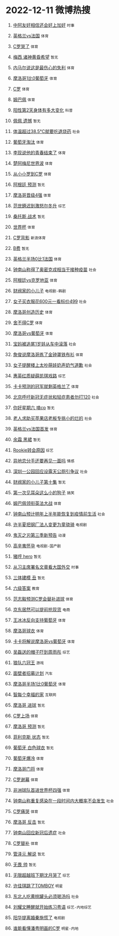 # 2022-12-11 微博热搜 
1. [中阿友好相信还会好上加好](https://m.weibo.cn/search?containerid=100103type%3D1%26t%3D10%26q%3D%23%E4%B8%AD%E9%98%BF%E5%8F%8B%E5%A5%BD%E7%9B%B8%E4%BF%A1%E8%BF%98%E4%BC%9A%E5%A5%BD%E4%B8%8A%E5%8A%A0%E5%A5%BD%23&stream_entry_id=51&isnewpage=1&extparam=seat%3D1%26cate%3D10103%26dgr%3D0%26c_type%3D51%26pos%3D0%26filter_type%3Drealtimehot%26display_time%3D1670703662%26pre_seqid%3D16707036619880287834289&luicode=10000011&lfid=106003type%3D25%26t%3D3%26disable_hot%3D1%26filter_type%3Drealtimehot) `时事` 

2. [英格兰vs法国](https://m.weibo.cn/search?containerid=100103type%3D1%26t%3D10%26q%3D%23%E8%8B%B1%E6%A0%BC%E5%85%B0vs%E6%B3%95%E5%9B%BD%23&stream_entry_id=31&isnewpage=1&extparam=seat%3D1%26band_rank%3D1%26realpos%3D1%26c_type%3D31%26pos%3D0%26cate%3D5001%26q%3D%2523%25E8%258B%25B1%25E6%25A0%25BC%25E5%2585%25B0vs%25E6%25B3%2595%25E5%259B%25BD%2523%26lcate%3D5001%26dgr%3D0%26flag%3D16%26filter_type%3Drealtimehot%26display_time%3D1670703662%26pre_seqid%3D16707036619880287834289&luicode=10000011&lfid=106003type%3D25%26t%3D3%26disable_hot%3D1%26filter_type%3Drealtimehot) `体育` 

3. [C罗哭了](https://m.weibo.cn/search?containerid=100103type%3D1%26t%3D10%26q%3D%23C%E7%BD%97%E5%93%AD%E4%BA%86%23&stream_entry_id=31&isnewpage=1&extparam=seat%3D1%26band_rank%3D2%26realpos%3D2%26c_type%3D31%26pos%3D1%26cate%3D5001%26q%3D%2523C%25E7%25BD%2597%25E5%2593%25AD%25E4%25BA%2586%2523%26lcate%3D5001%26dgr%3D0%26flag%3D16%26filter_type%3Drealtimehot%26display_time%3D1670703662%26pre_seqid%3D16707036619880287834289&luicode=10000011&lfid=106003type%3D25%26t%3D3%26disable_hot%3D1%26filter_type%3Drealtimehot) `体育` 

4. [梅西 诸神黄昏希望](https://m.weibo.cn/search?containerid=100103type%3D1%26t%3D10%26q%3D%E6%A2%85%E8%A5%BF+%E8%AF%B8%E7%A5%9E%E9%BB%84%E6%98%8F%E5%B8%8C%E6%9C%9B&stream_entry_id=31&isnewpage=1&extparam=seat%3D1%26band_rank%3D3%26realpos%3D3%26c_type%3D31%26pos%3D2%26cate%3D5001%26q%3D%25E6%25A2%2585%25E8%25A5%25BF%2520%25E8%25AF%25B8%25E7%25A5%259E%25E9%25BB%2584%25E6%2598%258F%25E5%25B8%258C%25E6%259C%259B%26lcate%3D5001%26dgr%3D0%26flag%3D0%26filter_type%3Drealtimehot%26display_time%3D1670703662%26pre_seqid%3D16707036619880287834289&luicode=10000011&lfid=106003type%3D25%26t%3D3%26disable_hot%3D1%26filter_type%3Drealtimehot) `暂无` 

5. [内马尔说这是最伤心的失利](https://m.weibo.cn/search?containerid=100103type%3D1%26t%3D10%26q%3D%23%E5%86%85%E9%A9%AC%E5%B0%94%E8%AF%B4%E8%BF%99%E6%98%AF%E6%9C%80%E4%BC%A4%E5%BF%83%E7%9A%84%E5%A4%B1%E5%88%A9%23&stream_entry_id=31&isnewpage=1&extparam=seat%3D1%26band_rank%3D4%26realpos%3D4%26c_type%3D31%26pos%3D3%26cate%3D5001%26q%3D%2523%25E5%2586%2585%25E9%25A9%25AC%25E5%25B0%2594%25E8%25AF%25B4%25E8%25BF%2599%25E6%2598%25AF%25E6%259C%2580%25E4%25BC%25A4%25E5%25BF%2583%25E7%259A%2584%25E5%25A4%25B1%25E5%2588%25A9%2523%26lcate%3D5001%26dgr%3D0%26flag%3D0%26filter_type%3Drealtimehot%26display_time%3D1670703662%26pre_seqid%3D16707036619880287834289&luicode=10000011&lfid=106003type%3D25%26t%3D3%26disable_hot%3D1%26filter_type%3Drealtimehot) `体育` 

6. [摩洛哥1比0葡萄牙](https://m.weibo.cn/search?containerid=100103type%3D1%26t%3D10%26q%3D%23%E6%91%A9%E6%B4%9B%E5%93%A51%E6%AF%940%E8%91%A1%E8%90%84%E7%89%99%23&stream_entry_id=31&isnewpage=1&extparam=seat%3D1%26band_rank%3D5%26realpos%3D5%26c_type%3D31%26pos%3D4%26cate%3D5001%26q%3D%2523%25E6%2591%25A9%25E6%25B4%259B%25E5%2593%25A51%25E6%25AF%25940%25E8%2591%25A1%25E8%2590%2584%25E7%2589%2599%2523%26lcate%3D5001%26dgr%3D0%26flag%3D16%26filter_type%3Drealtimehot%26display_time%3D1670703662%26pre_seqid%3D16707036619880287834289&luicode=10000011&lfid=106003type%3D25%26t%3D3%26disable_hot%3D1%26filter_type%3Drealtimehot) `体育` 

7. [C罗](https://m.weibo.cn/search?containerid=100103type%3D1%26t%3D10%26q%3DC%E7%BD%97&stream_entry_id=31&isnewpage=1&extparam=seat%3D1%26band_rank%3D6%26realpos%3D6%26c_type%3D31%26pos%3D5%26cate%3D5001%26q%3DC%25E7%25BD%2597%26lcate%3D5001%26dgr%3D0%26flag%3D16%26filter_type%3Drealtimehot%26display_time%3D1670703662%26pre_seqid%3D16707036619880287834289&luicode=10000011&lfid=106003type%3D25%26t%3D3%26disable_hot%3D1%26filter_type%3Drealtimehot) `体育` 

8. [姆巴佩](https://m.weibo.cn/search?containerid=100103type%3D1%26t%3D10%26q%3D%E5%A7%86%E5%B7%B4%E4%BD%A9&stream_entry_id=31&isnewpage=1&extparam=seat%3D1%26band_rank%3D7%26realpos%3D7%26c_type%3D31%26pos%3D6%26cate%3D5001%26q%3D%25E5%25A7%2586%25E5%25B7%25B4%25E4%25BD%25A9%26lcate%3D5001%26dgr%3D0%26flag%3D0%26filter_type%3Drealtimehot%26display_time%3D1670703662%26pre_seqid%3D16707036619880287834289&luicode=10000011&lfid=106003type%3D25%26t%3D3%26disable_hot%3D1%26filter_type%3Drealtimehot) `体育` 

9. [阳性第2天身体有多大变化](https://m.weibo.cn/search?containerid=100103type%3D1%26t%3D10%26q%3D%23%E9%98%B3%E6%80%A7%E7%AC%AC2%E5%A4%A9%E8%BA%AB%E4%BD%93%E6%9C%89%E5%A4%9A%E5%A4%A7%E5%8F%98%E5%8C%96%23&stream_entry_id=31&isnewpage=1&extparam=seat%3D1%26band_rank%3D8%26realpos%3D8%26c_type%3D31%26pos%3D7%26cate%3D5001%26q%3D%2523%25E9%2598%25B3%25E6%2580%25A7%25E7%25AC%25AC2%25E5%25A4%25A9%25E8%25BA%25AB%25E4%25BD%2593%25E6%259C%2589%25E5%25A4%259A%25E5%25A4%25A7%25E5%258F%2598%25E5%258C%2596%2523%26lcate%3D5001%26dgr%3D0%26flag%3D2%26filter_type%3Drealtimehot%26display_time%3D1670703662%26pre_seqid%3D16707036619880287834289&luicode=10000011&lfid=106003type%3D25%26t%3D3%26disable_hot%3D1%26filter_type%3Drealtimehot) `科普` 

10. [佩佩 遗憾](https://m.weibo.cn/search?containerid=100103type%3D1%26t%3D10%26q%3D%E4%BD%A9%E4%BD%A9+%E9%81%97%E6%86%BE&stream_entry_id=31&isnewpage=1&extparam=seat%3D1%26band_rank%3D9%26realpos%3D9%26c_type%3D31%26pos%3D8%26cate%3D5001%26q%3D%25E4%25BD%25A9%25E4%25BD%25A9%2520%25E9%2581%2597%25E6%2586%25BE%26lcate%3D5001%26dgr%3D0%26flag%3D0%26filter_type%3Drealtimehot%26display_time%3D1670703662%26pre_seqid%3D16707036619880287834289&luicode=10000011&lfid=106003type%3D25%26t%3D3%26disable_hot%3D1%26filter_type%3Drealtimehot) `暂无` 

11. [体温超过38.5℃就要吃退烧药](https://m.weibo.cn/search?containerid=100103type%3D1%26t%3D10%26q%3D%23%E4%BD%93%E6%B8%A9%E8%B6%85%E8%BF%8738.5%E2%84%83%E5%B0%B1%E8%A6%81%E5%90%83%E9%80%80%E7%83%A7%E8%8D%AF%23&stream_entry_id=31&isnewpage=1&extparam=seat%3D1%26band_rank%3D10%26realpos%3D10%26c_type%3D31%26pos%3D9%26cate%3D5001%26q%3D%2523%25E4%25BD%2593%25E6%25B8%25A9%25E8%25B6%2585%25E8%25BF%258738.5%25E2%2584%2583%25E5%25B0%25B1%25E8%25A6%2581%25E5%2590%2583%25E9%2580%2580%25E7%2583%25A7%25E8%258D%25AF%2523%26lcate%3D5001%26dgr%3D0%26flag%3D2%26filter_type%3Drealtimehot%26display_time%3D1670703662%26pre_seqid%3D16707036619880287834289&luicode=10000011&lfid=106003type%3D25%26t%3D3%26disable_hot%3D1%26filter_type%3Drealtimehot) `社会` 

12. [葡萄牙淘汰](https://m.weibo.cn/search?containerid=100103type%3D1%26t%3D10%26q%3D%23%E8%91%A1%E8%90%84%E7%89%99%E6%B7%98%E6%B1%B0%23&stream_entry_id=31&isnewpage=1&extparam=seat%3D1%26band_rank%3D11%26realpos%3D11%26c_type%3D31%26pos%3D10%26cate%3D5001%26q%3D%2523%25E8%2591%25A1%25E8%2590%2584%25E7%2589%2599%25E6%25B7%2598%25E6%25B1%25B0%2523%26lcate%3D5001%26dgr%3D0%26flag%3D0%26filter_type%3Drealtimehot%26display_time%3D1670703662%26pre_seqid%3D16707036619880287834289&luicode=10000011&lfid=106003type%3D25%26t%3D3%26disable_hot%3D1%26filter_type%3Drealtimehot) `体育` 

13. [李现说他的青春结束了](https://m.weibo.cn/search?containerid=100103type%3D1%26t%3D10%26q%3D%23%E6%9D%8E%E7%8E%B0%E8%AF%B4%E4%BB%96%E7%9A%84%E9%9D%92%E6%98%A5%E7%BB%93%E6%9D%9F%E4%BA%86%23&stream_entry_id=31&isnewpage=1&extparam=seat%3D1%26band_rank%3D12%26realpos%3D12%26c_type%3D31%26pos%3D11%26cate%3D5001%26q%3D%2523%25E6%259D%258E%25E7%258E%25B0%25E8%25AF%25B4%25E4%25BB%2596%25E7%259A%2584%25E9%259D%2592%25E6%2598%25A5%25E7%25BB%2593%25E6%259D%259F%25E4%25BA%2586%2523%26lcate%3D5001%26dgr%3D0%26flag%3D1%26filter_type%3Drealtimehot%26display_time%3D1670703662%26pre_seqid%3D16707036619880287834289&luicode=10000011&lfid=106003type%3D25%26t%3D3%26disable_hot%3D1%26filter_type%3Drealtimehot) `体育` 

14. [楚阿梅尼世界波](https://m.weibo.cn/search?containerid=100103type%3D1%26t%3D10%26q%3D%23%E6%A5%9A%E9%98%BF%E6%A2%85%E5%B0%BC%E4%B8%96%E7%95%8C%E6%B3%A2%23&stream_entry_id=31&isnewpage=1&extparam=seat%3D1%26band_rank%3D13%26realpos%3D13%26c_type%3D31%26pos%3D12%26cate%3D5001%26q%3D%2523%25E6%25A5%259A%25E9%2598%25BF%25E6%25A2%2585%25E5%25B0%25BC%25E4%25B8%2596%25E7%2595%258C%25E6%25B3%25A2%2523%26lcate%3D5001%26dgr%3D0%26flag%3D1%26filter_type%3Drealtimehot%26display_time%3D1670703662%26pre_seqid%3D16707036619880287834289&luicode=10000011&lfid=106003type%3D25%26t%3D3%26disable_hot%3D1%26filter_type%3Drealtimehot) `体育` 

15. [从小小罗到C罗](https://m.weibo.cn/search?containerid=100103type%3D1%26t%3D10%26q%3D%23%E4%BB%8E%E5%B0%8F%E5%B0%8F%E7%BD%97%E5%88%B0C%E7%BD%97%23&stream_entry_id=31&isnewpage=1&extparam=seat%3D1%26band_rank%3D14%26realpos%3D14%26c_type%3D31%26pos%3D13%26cate%3D5001%26q%3D%2523%25E4%25BB%258E%25E5%25B0%258F%25E5%25B0%258F%25E7%25BD%2597%25E5%2588%25B0C%25E7%25BD%2597%2523%26lcate%3D5001%26dgr%3D0%26flag%3D0%26filter_type%3Drealtimehot%26display_time%3D1670703662%26pre_seqid%3D16707036619880287834289&luicode=10000011&lfid=106003type%3D25%26t%3D3%26disable_hot%3D1%26filter_type%3Drealtimehot) `体育` 

16. [阿根廷 预测](https://m.weibo.cn/search?containerid=100103type%3D1%26t%3D10%26q%3D%E9%98%BF%E6%A0%B9%E5%BB%B7+%E9%A2%84%E6%B5%8B&stream_entry_id=31&isnewpage=1&extparam=seat%3D1%26band_rank%3D15%26realpos%3D15%26c_type%3D31%26pos%3D14%26cate%3D5001%26q%3D%25E9%2598%25BF%25E6%25A0%25B9%25E5%25BB%25B7%2520%25E9%25A2%2584%25E6%25B5%258B%26lcate%3D5001%26dgr%3D0%26flag%3D0%26filter_type%3Drealtimehot%26display_time%3D1670703662%26pre_seqid%3D16707036619880287834289&luicode=10000011&lfid=106003type%3D25%26t%3D3%26disable_hot%3D1%26filter_type%3Drealtimehot) `暂无` 

17. [摩洛哥晋级4强](https://m.weibo.cn/search?containerid=100103type%3D1%26t%3D10%26q%3D%23%E6%91%A9%E6%B4%9B%E5%93%A5%E6%99%8B%E7%BA%A74%E5%BC%BA%23&stream_entry_id=31&isnewpage=1&extparam=seat%3D1%26band_rank%3D16%26realpos%3D16%26c_type%3D31%26pos%3D15%26cate%3D5001%26q%3D%2523%25E6%2591%25A9%25E6%25B4%259B%25E5%2593%25A5%25E6%2599%258B%25E7%25BA%25A74%25E5%25BC%25BA%2523%26lcate%3D5001%26dgr%3D0%26flag%3D0%26filter_type%3Drealtimehot%26display_time%3D1670703662%26pre_seqid%3D16707036619880287834289&luicode=10000011&lfid=106003type%3D25%26t%3D3%26disable_hot%3D1%26filter_type%3Drealtimehot) `体育` 

18. [范世錡迟到激怒尔冬升](https://m.weibo.cn/search?containerid=100103type%3D1%26t%3D10%26q%3D%23%E8%8C%83%E4%B8%96%E9%8C%A1%E8%BF%9F%E5%88%B0%E6%BF%80%E6%80%92%E5%B0%94%E5%86%AC%E5%8D%87%23&stream_entry_id=31&isnewpage=1&extparam=seat%3D1%26band_rank%3D17%26realpos%3D17%26c_type%3D31%26pos%3D16%26cate%3D5001%26q%3D%2523%25E8%258C%2583%25E4%25B8%2596%25E9%258C%25A1%25E8%25BF%259F%25E5%2588%25B0%25E6%25BF%2580%25E6%2580%2592%25E5%25B0%2594%25E5%2586%25AC%25E5%258D%2587%2523%26lcate%3D5001%26dgr%3D0%26flag%3D0%26filter_type%3Drealtimehot%26display_time%3D1670703662%26pre_seqid%3D16707036619880287834289&luicode=10000011&lfid=106003type%3D25%26t%3D3%26disable_hot%3D1%26filter_type%3Drealtimehot) `综艺` 

19. [桑托斯 战术](https://m.weibo.cn/search?containerid=100103type%3D1%26t%3D10%26q%3D%E6%A1%91%E6%89%98%E6%96%AF+%E6%88%98%E6%9C%AF&stream_entry_id=31&isnewpage=1&extparam=seat%3D1%26band_rank%3D18%26realpos%3D18%26c_type%3D31%26pos%3D17%26cate%3D5001%26q%3D%25E6%25A1%2591%25E6%2589%2598%25E6%2596%25AF%2520%25E6%2588%2598%25E6%259C%25AF%26lcate%3D5001%26dgr%3D0%26flag%3D0%26filter_type%3Drealtimehot%26display_time%3D1670703662%26pre_seqid%3D16707036619880287834289&luicode=10000011&lfid=106003type%3D25%26t%3D3%26disable_hot%3D1%26filter_type%3Drealtimehot) `暂无` 

20. [世界杯](https://m.weibo.cn/search?containerid=100103type%3D1%26t%3D10%26q%3D%E4%B8%96%E7%95%8C%E6%9D%AF&stream_entry_id=31&isnewpage=1&extparam=seat%3D1%26band_rank%3D19%26realpos%3D19%26c_type%3D31%26pos%3D18%26cate%3D5001%26q%3D%25E4%25B8%2596%25E7%2595%258C%25E6%259D%25AF%26lcate%3D5001%26dgr%3D0%26flag%3D0%26filter_type%3Drealtimehot%26display_time%3D1670703662%26pre_seqid%3D16707036619880287834289&luicode=10000011&lfid=106003type%3D25%26t%3D3%26disable_hot%3D1%26filter_type%3Drealtimehot) `体育` 

21. [C罗背影](https://m.weibo.cn/search?containerid=100103type%3D1%26t%3D10%26q%3D%23C%E7%BD%97%E8%83%8C%E5%BD%B1%23&stream_entry_id=31&isnewpage=1&extparam=seat%3D1%26band_rank%3D20%26realpos%3D20%26c_type%3D31%26pos%3D19%26cate%3D5001%26q%3D%2523C%25E7%25BD%2597%25E8%2583%258C%25E5%25BD%25B1%2523%26lcate%3D5001%26dgr%3D0%26flag%3D0%26filter_type%3Drealtimehot%26display_time%3D1670703662%26pre_seqid%3D16707036619880287834289&luicode=10000011&lfid=106003type%3D25%26t%3D3%26disable_hot%3D1%26filter_type%3Drealtimehot) `新浪体育` 

22. [B费](https://m.weibo.cn/search?containerid=100103type%3D1%26t%3D10%26q%3DB%E8%B4%B9&stream_entry_id=31&isnewpage=1&extparam=seat%3D1%26band_rank%3D21%26realpos%3D21%26c_type%3D31%26pos%3D20%26cate%3D5001%26q%3DB%25E8%25B4%25B9%26lcate%3D5001%26dgr%3D0%26flag%3D0%26filter_type%3Drealtimehot%26display_time%3D1670703662%26pre_seqid%3D16707036619880287834289&luicode=10000011&lfid=106003type%3D25%26t%3D3%26disable_hot%3D1%26filter_type%3Drealtimehot) `暂无` 

23. [英格兰半场0比1法国](https://m.weibo.cn/search?containerid=100103type%3D1%26t%3D10%26q%3D%23%E8%8B%B1%E6%A0%BC%E5%85%B0%E5%8D%8A%E5%9C%BA0%E6%AF%941%E6%B3%95%E5%9B%BD%23&stream_entry_id=31&isnewpage=1&extparam=seat%3D1%26band_rank%3D22%26realpos%3D22%26c_type%3D31%26pos%3D21%26cate%3D5001%26q%3D%2523%25E8%258B%25B1%25E6%25A0%25BC%25E5%2585%25B0%25E5%258D%258A%25E5%259C%25BA0%25E6%25AF%25941%25E6%25B3%2595%25E5%259B%25BD%2523%26lcate%3D5001%26dgr%3D0%26flag%3D1%26filter_type%3Drealtimehot%26display_time%3D1670703662%26pre_seqid%3D16707036619880287834289&luicode=10000011&lfid=106003type%3D25%26t%3D3%26disable_hot%3D1%26filter_type%3Drealtimehot) `体育` 

24. [钟南山称得了奥密克戎相当于接种疫苗](https://m.weibo.cn/search?containerid=100103type%3D1%26t%3D10%26q%3D%23%E9%92%9F%E5%8D%97%E5%B1%B1%E7%A7%B0%E5%BE%97%E4%BA%86%E5%A5%A5%E5%AF%86%E5%85%8B%E6%88%8E%E7%9B%B8%E5%BD%93%E4%BA%8E%E6%8E%A5%E7%A7%8D%E7%96%AB%E8%8B%97%23&stream_entry_id=31&isnewpage=1&extparam=seat%3D1%26band_rank%3D23%26realpos%3D23%26c_type%3D31%26pos%3D22%26cate%3D5001%26q%3D%2523%25E9%2592%259F%25E5%258D%2597%25E5%25B1%25B1%25E7%25A7%25B0%25E5%25BE%2597%25E4%25BA%2586%25E5%25A5%25A5%25E5%25AF%2586%25E5%2585%258B%25E6%2588%258E%25E7%259B%25B8%25E5%25BD%2593%25E4%25BA%258E%25E6%258E%25A5%25E7%25A7%258D%25E7%2596%25AB%25E8%258B%2597%2523%26lcate%3D5001%26dgr%3D0%26flag%3D0%26filter_type%3Drealtimehot%26display_time%3D1670703662%26pre_seqid%3D16707036619880287834289&luicode=10000011&lfid=106003type%3D25%26t%3D3%26disable_hot%3D1%26filter_type%3Drealtimehot) `社会` 

25. [阿根廷vs克罗地亚](https://m.weibo.cn/search?containerid=100103type%3D1%26t%3D10%26q%3D%23%E9%98%BF%E6%A0%B9%E5%BB%B7vs%E5%85%8B%E7%BD%97%E5%9C%B0%E4%BA%9A%23&stream_entry_id=31&isnewpage=1&extparam=seat%3D1%26band_rank%3D24%26realpos%3D24%26c_type%3D31%26pos%3D23%26cate%3D5001%26q%3D%2523%25E9%2598%25BF%25E6%25A0%25B9%25E5%25BB%25B7vs%25E5%2585%258B%25E7%25BD%2597%25E5%259C%25B0%25E4%25BA%259A%2523%26lcate%3D5001%26dgr%3D0%26flag%3D0%26filter_type%3Drealtimehot%26display_time%3D1670703662%26pre_seqid%3D16707036619880287834289&luicode=10000011&lfid=106003type%3D25%26t%3D3%26disable_hot%3D1%26filter_type%3Drealtimehot) `体育` 

26. [财阀家的小儿子](https://m.weibo.cn/search?containerid=100103type%3D1%26t%3D10%26q%3D%23%E8%B4%A2%E9%98%80%E5%AE%B6%E7%9A%84%E5%B0%8F%E5%84%BF%E5%AD%90%23&stream_entry_id=31&isnewpage=1&extparam=seat%3D1%26band_rank%3D25%26realpos%3D25%26c_type%3D31%26pos%3D24%26cate%3D5001%26q%3D%2523%25E8%25B4%25A2%25E9%2598%2580%25E5%25AE%25B6%25E7%259A%2584%25E5%25B0%258F%25E5%2584%25BF%25E5%25AD%2590%2523%26lcate%3D5001%26dgr%3D0%26flag%3D0%26filter_type%3Drealtimehot%26display_time%3D1670703662%26pre_seqid%3D16707036619880287834289&luicode=10000011&lfid=106003type%3D25%26t%3D3%26disable_hot%3D1%26filter_type%3Drealtimehot) `电视剧-韩剧` 

27. [女子买衣服花600元一看标价499](https://m.weibo.cn/search?containerid=100103type%3D1%26t%3D10%26q%3D%23%E5%A5%B3%E5%AD%90%E4%B9%B0%E8%A1%A3%E6%9C%8D%E8%8A%B1600%E5%85%83%E4%B8%80%E7%9C%8B%E6%A0%87%E4%BB%B7499%23&stream_entry_id=31&isnewpage=1&extparam=seat%3D1%26band_rank%3D26%26realpos%3D26%26c_type%3D31%26pos%3D25%26cate%3D5001%26q%3D%2523%25E5%25A5%25B3%25E5%25AD%2590%25E4%25B9%25B0%25E8%25A1%25A3%25E6%259C%258D%25E8%258A%25B1600%25E5%2585%2583%25E4%25B8%2580%25E7%259C%258B%25E6%25A0%2587%25E4%25BB%25B7499%2523%26lcate%3D5001%26dgr%3D0%26flag%3D0%26filter_type%3Drealtimehot%26display_time%3D1670703662%26pre_seqid%3D16707036619880287834289&luicode=10000011&lfid=106003type%3D25%26t%3D3%26disable_hot%3D1%26filter_type%3Drealtimehot) `社会` 

28. [摩洛哥创造历史](https://m.weibo.cn/search?containerid=100103type%3D1%26t%3D10%26q%3D%23%E6%91%A9%E6%B4%9B%E5%93%A5%E5%88%9B%E9%80%A0%E5%8E%86%E5%8F%B2%23&stream_entry_id=31&isnewpage=1&extparam=seat%3D1%26band_rank%3D27%26realpos%3D27%26c_type%3D31%26pos%3D26%26cate%3D5001%26q%3D%2523%25E6%2591%25A9%25E6%25B4%259B%25E5%2593%25A5%25E5%2588%259B%25E9%2580%25A0%25E5%258E%2586%25E5%258F%25B2%2523%26lcate%3D5001%26dgr%3D0%26flag%3D0%26filter_type%3Drealtimehot%26display_time%3D1670703662%26pre_seqid%3D16707036619880287834289&luicode=10000011&lfid=106003type%3D25%26t%3D3%26disable_hot%3D1%26filter_type%3Drealtimehot) `体育` 

29. [舍不得C罗](https://m.weibo.cn/search?containerid=100103type%3D1%26t%3D10%26q%3D%23%E8%88%8D%E4%B8%8D%E5%BE%97C%E7%BD%97%23&stream_entry_id=31&isnewpage=1&extparam=seat%3D1%26band_rank%3D28%26realpos%3D28%26c_type%3D31%26pos%3D27%26cate%3D5001%26q%3D%2523%25E8%2588%258D%25E4%25B8%258D%25E5%25BE%2597C%25E7%25BD%2597%2523%26lcate%3D5001%26dgr%3D0%26flag%3D0%26filter_type%3Drealtimehot%26display_time%3D1670703662%26pre_seqid%3D16707036619880287834289&luicode=10000011&lfid=106003type%3D25%26t%3D3%26disable_hot%3D1%26filter_type%3Drealtimehot) `体育` 

30. [摩洛哥vs葡萄牙](https://m.weibo.cn/search?containerid=100103type%3D1%26t%3D10%26q%3D%23%E6%91%A9%E6%B4%9B%E5%93%A5vs%E8%91%A1%E8%90%84%E7%89%99%23&stream_entry_id=31&isnewpage=1&extparam=seat%3D1%26band_rank%3D29%26realpos%3D29%26c_type%3D31%26pos%3D28%26cate%3D5001%26q%3D%2523%25E6%2591%25A9%25E6%25B4%259B%25E5%2593%25A5vs%25E8%2591%25A1%25E8%2590%2584%25E7%2589%2599%2523%26lcate%3D5001%26dgr%3D0%26flag%3D0%26filter_type%3Drealtimehot%26display_time%3D1670703662%26pre_seqid%3D16707036619880287834289&luicode=10000011&lfid=106003type%3D25%26t%3D3%26disable_hot%3D1%26filter_type%3Drealtimehot) `体育` 

31. [宝妈被追尾1岁娃从车中滚落](https://m.weibo.cn/search?containerid=100103type%3D1%26t%3D10%26q%3D%23%E5%AE%9D%E5%A6%88%E8%A2%AB%E8%BF%BD%E5%B0%BE1%E5%B2%81%E5%A8%83%E4%BB%8E%E8%BD%A6%E4%B8%AD%E6%BB%9A%E8%90%BD%23&stream_entry_id=31&isnewpage=1&extparam=seat%3D1%26band_rank%3D30%26realpos%3D30%26c_type%3D31%26pos%3D29%26cate%3D5001%26q%3D%2523%25E5%25AE%259D%25E5%25A6%2588%25E8%25A2%25AB%25E8%25BF%25BD%25E5%25B0%25BE1%25E5%25B2%2581%25E5%25A8%2583%25E4%25BB%258E%25E8%25BD%25A6%25E4%25B8%25AD%25E6%25BB%259A%25E8%2590%25BD%2523%26lcate%3D5001%26dgr%3D0%26flag%3D0%26filter_type%3Drealtimehot%26display_time%3D1670703662%26pre_seqid%3D16707036619880287834289&luicode=10000011&lfid=106003type%3D25%26t%3D3%26disable_hot%3D1%26filter_type%3Drealtimehot) `社会` 

32. [詹俊说摩洛哥练了金钟罩铁布衫](https://m.weibo.cn/search?containerid=100103type%3D1%26t%3D10%26q%3D%23%E8%A9%B9%E4%BF%8A%E8%AF%B4%E6%91%A9%E6%B4%9B%E5%93%A5%E7%BB%83%E4%BA%86%E9%87%91%E9%92%9F%E7%BD%A9%E9%93%81%E5%B8%83%E8%A1%AB%23&stream_entry_id=31&isnewpage=1&extparam=seat%3D1%26band_rank%3D31%26realpos%3D31%26c_type%3D31%26pos%3D30%26cate%3D5001%26q%3D%2523%25E8%25A9%25B9%25E4%25BF%258A%25E8%25AF%25B4%25E6%2591%25A9%25E6%25B4%259B%25E5%2593%25A5%25E7%25BB%2583%25E4%25BA%2586%25E9%2587%2591%25E9%2592%259F%25E7%25BD%25A9%25E9%2593%2581%25E5%25B8%2583%25E8%25A1%25AB%2523%26lcate%3D5001%26dgr%3D0%26flag%3D1%26filter_type%3Drealtimehot%26display_time%3D1670703662%26pre_seqid%3D16707036619880287834289&luicode=10000011&lfid=106003type%3D25%26t%3D3%26disable_hot%3D1%26filter_type%3Drealtimehot) `体育` 

33. [女子提醒楼上太吵萌娃奶声奶气道歉](https://m.weibo.cn/search?containerid=100103type%3D1%26t%3D10%26q%3D%23%E5%A5%B3%E5%AD%90%E6%8F%90%E9%86%92%E6%A5%BC%E4%B8%8A%E5%A4%AA%E5%90%B5%E8%90%8C%E5%A8%83%E5%A5%B6%E5%A3%B0%E5%A5%B6%E6%B0%94%E9%81%93%E6%AD%89%23&stream_entry_id=31&isnewpage=1&extparam=seat%3D1%26band_rank%3D32%26realpos%3D32%26c_type%3D31%26pos%3D31%26cate%3D5001%26q%3D%2523%25E5%25A5%25B3%25E5%25AD%2590%25E6%258F%2590%25E9%2586%2592%25E6%25A5%25BC%25E4%25B8%258A%25E5%25A4%25AA%25E5%2590%25B5%25E8%2590%258C%25E5%25A8%2583%25E5%25A5%25B6%25E5%25A3%25B0%25E5%25A5%25B6%25E6%25B0%2594%25E9%2581%2593%25E6%25AD%2589%2523%26lcate%3D5001%26dgr%3D0%26flag%3D0%26filter_type%3Drealtimehot%26display_time%3D1670703662%26pre_seqid%3D16707036619880287834289&luicode=10000011&lfid=106003type%3D25%26t%3D3%26disable_hot%3D1%26filter_type%3Drealtimehot) `社会` 

34. [惠英红质疑薛凯琪戏路](https://m.weibo.cn/search?containerid=100103type%3D1%26t%3D10%26q%3D%23%E6%83%A0%E8%8B%B1%E7%BA%A2%E8%B4%A8%E7%96%91%E8%96%9B%E5%87%AF%E7%90%AA%E6%88%8F%E8%B7%AF%23&stream_entry_id=31&isnewpage=1&extparam=seat%3D1%26band_rank%3D33%26realpos%3D33%26c_type%3D31%26pos%3D32%26cate%3D5001%26q%3D%2523%25E6%2583%25A0%25E8%258B%25B1%25E7%25BA%25A2%25E8%25B4%25A8%25E7%2596%2591%25E8%2596%259B%25E5%2587%25AF%25E7%2590%25AA%25E6%2588%258F%25E8%25B7%25AF%2523%26lcate%3D5001%26dgr%3D0%26flag%3D0%26filter_type%3Drealtimehot%26display_time%3D1670703662%26pre_seqid%3D16707036619880287834289&luicode=10000011&lfid=106003type%3D25%26t%3D3%26disable_hot%3D1%26filter_type%3Drealtimehot) `综艺` 

35. [卡卡预测的冠军就剩英格兰了](https://m.weibo.cn/search?containerid=100103type%3D1%26t%3D10%26q%3D%23%E5%8D%A1%E5%8D%A1%E9%A2%84%E6%B5%8B%E7%9A%84%E5%86%A0%E5%86%9B%E5%B0%B1%E5%89%A9%E8%8B%B1%E6%A0%BC%E5%85%B0%E4%BA%86%23&stream_entry_id=31&isnewpage=1&extparam=seat%3D1%26band_rank%3D34%26realpos%3D34%26c_type%3D31%26pos%3D33%26cate%3D5001%26q%3D%2523%25E5%258D%25A1%25E5%258D%25A1%25E9%25A2%2584%25E6%25B5%258B%25E7%259A%2584%25E5%2586%25A0%25E5%2586%259B%25E5%25B0%25B1%25E5%2589%25A9%25E8%258B%25B1%25E6%25A0%25BC%25E5%2585%25B0%25E4%25BA%2586%2523%26lcate%3D5001%26dgr%3D0%26flag%3D0%26filter_type%3Drealtimehot%26display_time%3D1670703662%26pre_seqid%3D16707036619880287834289&luicode=10000011&lfid=106003type%3D25%26t%3D3%26disable_hot%3D1%26filter_type%3Drealtimehot) `体育` 

36. [北京呼吁新冠无症状和轻症患者勿打120](https://m.weibo.cn/search?containerid=100103type%3D1%26t%3D10%26q%3D%23%E5%8C%97%E4%BA%AC%E5%91%BC%E5%90%81%E6%96%B0%E5%86%A0%E6%97%A0%E7%97%87%E7%8A%B6%E5%92%8C%E8%BD%BB%E7%97%87%E6%82%A3%E8%80%85%E5%8B%BF%E6%89%93120%23&stream_entry_id=31&isnewpage=1&extparam=seat%3D1%26band_rank%3D35%26realpos%3D35%26c_type%3D31%26pos%3D34%26cate%3D5001%26q%3D%2523%25E5%258C%2597%25E4%25BA%25AC%25E5%2591%25BC%25E5%2590%2581%25E6%2596%25B0%25E5%2586%25A0%25E6%2597%25A0%25E7%2597%2587%25E7%258A%25B6%25E5%2592%258C%25E8%25BD%25BB%25E7%2597%2587%25E6%2582%25A3%25E8%2580%2585%25E5%258B%25BF%25E6%2589%2593120%2523%26lcate%3D5001%26dgr%3D0%26flag%3D0%26filter_type%3Drealtimehot%26display_time%3D1670703662%26pre_seqid%3D16707036619880287834289&luicode=10000011&lfid=106003type%3D25%26t%3D3%26disable_hot%3D1%26filter_type%3Drealtimehot) `社会` 

37. [你好星期六 嗑cp](https://m.weibo.cn/search?containerid=100103type%3D1%26t%3D10%26q%3D%E4%BD%A0%E5%A5%BD%E6%98%9F%E6%9C%9F%E5%85%AD+%E5%97%91cp&stream_entry_id=31&isnewpage=1&extparam=seat%3D1%26band_rank%3D36%26realpos%3D36%26c_type%3D31%26pos%3D35%26cate%3D5001%26q%3D%25E4%25BD%25A0%25E5%25A5%25BD%25E6%2598%259F%25E6%259C%259F%25E5%2585%25AD%2520%25E5%2597%2591cp%26lcate%3D5001%26dgr%3D0%26flag%3D0%26filter_type%3Drealtimehot%26display_time%3D1670703662%26pre_seqid%3D16707036619880287834289&luicode=10000011&lfid=106003type%3D25%26t%3D3%26disable_hot%3D1%26filter_type%3Drealtimehot) `暂无` 

38. [老人求助买苹果店老板专挑小的烂的](https://m.weibo.cn/search?containerid=100103type%3D1%26t%3D10%26q%3D%23%E8%80%81%E4%BA%BA%E6%B1%82%E5%8A%A9%E4%B9%B0%E8%8B%B9%E6%9E%9C%E5%BA%97%E8%80%81%E6%9D%BF%E4%B8%93%E6%8C%91%E5%B0%8F%E7%9A%84%E7%83%82%E7%9A%84%23&stream_entry_id=31&isnewpage=1&extparam=seat%3D1%26band_rank%3D37%26realpos%3D37%26c_type%3D31%26pos%3D36%26cate%3D5001%26q%3D%2523%25E8%2580%2581%25E4%25BA%25BA%25E6%25B1%2582%25E5%258A%25A9%25E4%25B9%25B0%25E8%258B%25B9%25E6%259E%259C%25E5%25BA%2597%25E8%2580%2581%25E6%259D%25BF%25E4%25B8%2593%25E6%258C%2591%25E5%25B0%258F%25E7%259A%2584%25E7%2583%2582%25E7%259A%2584%2523%26lcate%3D5001%26dgr%3D0%26flag%3D0%26filter_type%3Drealtimehot%26display_time%3D1670703662%26pre_seqid%3D16707036619880287834289&luicode=10000011&lfid=106003type%3D25%26t%3D3%26disable_hot%3D1%26filter_type%3Drealtimehot) `社会` 

39. [英格兰vs法国首发](https://m.weibo.cn/search?containerid=100103type%3D1%26t%3D10%26q%3D%23%E8%8B%B1%E6%A0%BC%E5%85%B0vs%E6%B3%95%E5%9B%BD%E9%A6%96%E5%8F%91%23&stream_entry_id=31&isnewpage=1&extparam=seat%3D1%26band_rank%3D38%26realpos%3D38%26c_type%3D31%26pos%3D37%26cate%3D5001%26q%3D%2523%25E8%258B%25B1%25E6%25A0%25BC%25E5%2585%25B0vs%25E6%25B3%2595%25E5%259B%25BD%25E9%25A6%2596%25E5%258F%2591%2523%26lcate%3D5001%26dgr%3D0%26flag%3D1%26filter_type%3Drealtimehot%26display_time%3D1670703662%26pre_seqid%3D16707036619880287834289&luicode=10000011&lfid=106003type%3D25%26t%3D3%26disable_hot%3D1%26filter_type%3Drealtimehot) `体育` 

40. [余霜 黑裙](https://m.weibo.cn/search?containerid=100103type%3D1%26t%3D10%26q%3D%E4%BD%99%E9%9C%9C+%E9%BB%91%E8%A3%99&stream_entry_id=31&isnewpage=1&extparam=seat%3D1%26band_rank%3D39%26realpos%3D39%26c_type%3D31%26pos%3D38%26cate%3D5001%26q%3D%25E4%25BD%2599%25E9%259C%259C%2520%25E9%25BB%2591%25E8%25A3%2599%26lcate%3D5001%26dgr%3D0%26flag%3D0%26filter_type%3Drealtimehot%26display_time%3D1670703662%26pre_seqid%3D16707036619880287834289&luicode=10000011&lfid=106003type%3D25%26t%3D3%26disable_hot%3D1%26filter_type%3Drealtimehot) `暂无` 

41. [Rookie转会原因](https://m.weibo.cn/search?containerid=100103type%3D1%26t%3D10%26q%3D%23Rookie%E8%BD%AC%E4%BC%9A%E5%8E%9F%E5%9B%A0%23&stream_entry_id=31&isnewpage=1&extparam=seat%3D1%26band_rank%3D40%26realpos%3D40%26c_type%3D31%26pos%3D39%26cate%3D5001%26q%3D%2523Rookie%25E8%25BD%25AC%25E4%25BC%259A%25E5%258E%259F%25E5%259B%25A0%2523%26lcate%3D5001%26dgr%3D0%26flag%3D0%26filter_type%3Drealtimehot%26display_time%3D1670703662%26pre_seqid%3D16707036619880287834289&luicode=10000011&lfid=106003type%3D25%26t%3D3%26disable_hot%3D1%26filter_type%3Drealtimehot) `综艺` 

42. [异地恋分手还要再见一面吗](https://m.weibo.cn/search?containerid=100103type%3D1%26t%3D10%26q%3D%23%E5%BC%82%E5%9C%B0%E6%81%8B%E5%88%86%E6%89%8B%E8%BF%98%E8%A6%81%E5%86%8D%E8%A7%81%E4%B8%80%E9%9D%A2%E5%90%97%23&stream_entry_id=31&isnewpage=1&extparam=seat%3D1%26band_rank%3D41%26realpos%3D41%26c_type%3D31%26pos%3D40%26cate%3D5001%26q%3D%2523%25E5%25BC%2582%25E5%259C%25B0%25E6%2581%258B%25E5%2588%2586%25E6%2589%258B%25E8%25BF%2598%25E8%25A6%2581%25E5%2586%258D%25E8%25A7%2581%25E4%25B8%2580%25E9%259D%25A2%25E5%2590%2597%2523%26lcate%3D5001%26dgr%3D0%26flag%3D0%26filter_type%3Drealtimehot%26display_time%3D1670703662%26pre_seqid%3D16707036619880287834289&luicode=10000011&lfid=106003type%3D25%26t%3D3%26disable_hot%3D1%26filter_type%3Drealtimehot) `情感` 

43. [深圳一公园回应设露天公厕引争议](https://m.weibo.cn/search?containerid=100103type%3D1%26t%3D10%26q%3D%23%E6%B7%B1%E5%9C%B3%E4%B8%80%E5%85%AC%E5%9B%AD%E5%9B%9E%E5%BA%94%E8%AE%BE%E9%9C%B2%E5%A4%A9%E5%85%AC%E5%8E%95%E5%BC%95%E4%BA%89%E8%AE%AE%23&stream_entry_id=31&isnewpage=1&extparam=seat%3D1%26band_rank%3D42%26realpos%3D42%26c_type%3D31%26pos%3D41%26cate%3D5001%26q%3D%2523%25E6%25B7%25B1%25E5%259C%25B3%25E4%25B8%2580%25E5%2585%25AC%25E5%259B%25AD%25E5%259B%259E%25E5%25BA%2594%25E8%25AE%25BE%25E9%259C%25B2%25E5%25A4%25A9%25E5%2585%25AC%25E5%258E%2595%25E5%25BC%2595%25E4%25BA%2589%25E8%25AE%25AE%2523%26lcate%3D5001%26dgr%3D0%26flag%3D0%26filter_type%3Drealtimehot%26display_time%3D1670703662%26pre_seqid%3D16707036619880287834289&luicode=10000011&lfid=106003type%3D25%26t%3D3%26disable_hot%3D1%26filter_type%3Drealtimehot) `社会` 

44. [财阀家的小儿子第十集](https://m.weibo.cn/search?containerid=100103type%3D1%26t%3D10%26q%3D%E8%B4%A2%E9%98%80%E5%AE%B6%E7%9A%84%E5%B0%8F%E5%84%BF%E5%AD%90%E7%AC%AC%E5%8D%81%E9%9B%86&stream_entry_id=31&isnewpage=1&extparam=seat%3D1%26band_rank%3D43%26realpos%3D43%26c_type%3D31%26pos%3D42%26cate%3D5001%26q%3D%25E8%25B4%25A2%25E9%2598%2580%25E5%25AE%25B6%25E7%259A%2584%25E5%25B0%258F%25E5%2584%25BF%25E5%25AD%2590%25E7%25AC%25AC%25E5%258D%2581%25E9%259B%2586%26lcate%3D5001%26dgr%3D0%26flag%3D0%26filter_type%3Drealtimehot%26display_time%3D1670703662%26pre_seqid%3D16707036619880287834289&luicode=10000011&lfid=106003type%3D25%26t%3D3%26disable_hot%3D1%26filter_type%3Drealtimehot) `暂无` 

45. [第一次见耳朵这么小的狗子](https://m.weibo.cn/search?containerid=100103type%3D1%26t%3D10%26q%3D%23%E7%AC%AC%E4%B8%80%E6%AC%A1%E8%A7%81%E8%80%B3%E6%9C%B5%E8%BF%99%E4%B9%88%E5%B0%8F%E7%9A%84%E7%8B%97%E5%AD%90%23&stream_entry_id=31&isnewpage=1&extparam=seat%3D1%26band_rank%3D44%26realpos%3D44%26c_type%3D31%26pos%3D43%26cate%3D5001%26q%3D%2523%25E7%25AC%25AC%25E4%25B8%2580%25E6%25AC%25A1%25E8%25A7%2581%25E8%2580%25B3%25E6%259C%25B5%25E8%25BF%2599%25E4%25B9%2588%25E5%25B0%258F%25E7%259A%2584%25E7%258B%2597%25E5%25AD%2590%2523%26lcate%3D5001%26dgr%3D0%26flag%3D0%26filter_type%3Drealtimehot%26display_time%3D1670703662%26pre_seqid%3D16707036619880287834289&luicode=10000011&lfid=106003type%3D25%26t%3D3%26disable_hot%3D1%26filter_type%3Drealtimehot) `搞笑` 

46. [姆巴佩领衔英法大战](https://m.weibo.cn/search?containerid=100103type%3D1%26t%3D10%26q%3D%23%E5%A7%86%E5%B7%B4%E4%BD%A9%E9%A2%86%E8%A1%94%E8%8B%B1%E6%B3%95%E5%A4%A7%E6%88%98%23&stream_entry_id=31&isnewpage=1&extparam=seat%3D1%26band_rank%3D45%26realpos%3D45%26c_type%3D31%26pos%3D44%26cate%3D5001%26q%3D%2523%25E5%25A7%2586%25E5%25B7%25B4%25E4%25BD%25A9%25E9%25A2%2586%25E8%25A1%2594%25E8%258B%25B1%25E6%25B3%2595%25E5%25A4%25A7%25E6%2588%2598%2523%26lcate%3D5001%26dgr%3D0%26flag%3D0%26filter_type%3Drealtimehot%26display_time%3D1670703662%26pre_seqid%3D16707036619880287834289&luicode=10000011&lfid=106003type%3D25%26t%3D3%26disable_hot%3D1%26filter_type%3Drealtimehot) `体育` 

47. [钟南山预计明年上半年能恢复到疫情前生活](https://m.weibo.cn/search?containerid=100103type%3D1%26t%3D10%26q%3D%23%E9%92%9F%E5%8D%97%E5%B1%B1%E9%A2%84%E8%AE%A1%E6%98%8E%E5%B9%B4%E4%B8%8A%E5%8D%8A%E5%B9%B4%E8%83%BD%E6%81%A2%E5%A4%8D%E5%88%B0%E7%96%AB%E6%83%85%E5%89%8D%E7%94%9F%E6%B4%BB%23&stream_entry_id=31&isnewpage=1&extparam=seat%3D1%26band_rank%3D46%26realpos%3D46%26c_type%3D31%26pos%3D45%26cate%3D5001%26q%3D%2523%25E9%2592%259F%25E5%258D%2597%25E5%25B1%25B1%25E9%25A2%2584%25E8%25AE%25A1%25E6%2598%258E%25E5%25B9%25B4%25E4%25B8%258A%25E5%258D%258A%25E5%25B9%25B4%25E8%2583%25BD%25E6%2581%25A2%25E5%25A4%258D%25E5%2588%25B0%25E7%2596%25AB%25E6%2583%2585%25E5%2589%258D%25E7%2594%259F%25E6%25B4%25BB%2523%26lcate%3D5001%26dgr%3D0%26flag%3D0%26filter_type%3Drealtimehot%26display_time%3D1670703662%26pre_seqid%3D16707036619880287834289&luicode=10000011&lfid=106003type%3D25%26t%3D3%26disable_hot%3D1%26filter_type%3Drealtimehot) `社会` 

48. [许半夏把钢厂法人变更为童骁骑](https://m.weibo.cn/search?containerid=100103type%3D1%26t%3D10%26q%3D%23%E8%AE%B8%E5%8D%8A%E5%A4%8F%E6%8A%8A%E9%92%A2%E5%8E%82%E6%B3%95%E4%BA%BA%E5%8F%98%E6%9B%B4%E4%B8%BA%E7%AB%A5%E9%AA%81%E9%AA%91%23&stream_entry_id=31&isnewpage=1&extparam=seat%3D1%26band_rank%3D47%26realpos%3D47%26c_type%3D31%26pos%3D46%26cate%3D5001%26q%3D%2523%25E8%25AE%25B8%25E5%258D%258A%25E5%25A4%258F%25E6%258A%258A%25E9%2592%25A2%25E5%258E%2582%25E6%25B3%2595%25E4%25BA%25BA%25E5%258F%2598%25E6%259B%25B4%25E4%25B8%25BA%25E7%25AB%25A5%25E9%25AA%2581%25E9%25AA%2591%2523%26lcate%3D5001%26dgr%3D0%26flag%3D0%26filter_type%3Drealtimehot%26display_time%3D1670703662%26pre_seqid%3D16707036619880287834289&luicode=10000011&lfid=106003type%3D25%26t%3D3%26disable_hot%3D1%26filter_type%3Drealtimehot) `电视剧` 

49. [鬼灭之刃第三季新预告](https://m.weibo.cn/search?containerid=100103type%3D1%26t%3D10%26q%3D%23%E9%AC%BC%E7%81%AD%E4%B9%8B%E5%88%83%E7%AC%AC%E4%B8%89%E5%AD%A3%E6%96%B0%E9%A2%84%E5%91%8A%23&stream_entry_id=31&isnewpage=1&extparam=seat%3D1%26band_rank%3D48%26realpos%3D48%26c_type%3D31%26pos%3D47%26cate%3D5001%26q%3D%2523%25E9%25AC%25BC%25E7%2581%25AD%25E4%25B9%258B%25E5%2588%2583%25E7%25AC%25AC%25E4%25B8%2589%25E5%25AD%25A3%25E6%2596%25B0%25E9%25A2%2584%25E5%2591%258A%2523%26lcate%3D5001%26dgr%3D0%26flag%3D0%26filter_type%3Drealtimehot%26display_time%3D1670703662%26pre_seqid%3D16707036619880287834289&luicode=10000011&lfid=106003type%3D25%26t%3D3%26disable_hot%3D1%26filter_type%3Drealtimehot) `动漫` 

50. [高辛夷怀孕](https://m.weibo.cn/search?containerid=100103type%3D1%26t%3D10%26q%3D%23%E9%AB%98%E8%BE%9B%E5%A4%B7%E6%80%80%E5%AD%95%23&stream_entry_id=31&isnewpage=1&extparam=seat%3D1%26band_rank%3D49%26realpos%3D49%26c_type%3D31%26pos%3D48%26cate%3D5001%26q%3D%2523%25E9%25AB%2598%25E8%25BE%259B%25E5%25A4%25B7%25E6%2580%2580%25E5%25AD%2595%2523%26lcate%3D5001%26dgr%3D0%26flag%3D0%26filter_type%3Drealtimehot%26display_time%3D1670703662%26pre_seqid%3D16707036619880287834289&luicode=10000011&lfid=106003type%3D25%26t%3D3%26disable_hot%3D1%26filter_type%3Drealtimehot) `电视剧-国产剧` 

51. [猪哼 hero](https://m.weibo.cn/search?containerid=100103type%3D1%26t%3D10%26q%3D%E7%8C%AA%E5%93%BC+hero&stream_entry_id=31&isnewpage=1&extparam=seat%3D1%26band_rank%3D50%26realpos%3D50%26c_type%3D31%26pos%3D49%26cate%3D5001%26q%3D%25E7%258C%25AA%25E5%2593%25BC%2520hero%26lcate%3D5001%26dgr%3D0%26flag%3D0%26filter_type%3Drealtimehot%26display_time%3D1670703662%26pre_seqid%3D16707036619880287834289&luicode=10000011&lfid=106003type%3D25%26t%3D3%26disable_hot%3D1%26filter_type%3Drealtimehot) `暂无` 

52. [从习主席署名文章看大国外交](https://m.weibo.cn/search?containerid=100103type%3D1%26t%3D10%26q%3D%23%E4%BB%8E%E4%B9%A0%E4%B8%BB%E5%B8%AD%E7%BD%B2%E5%90%8D%E6%96%87%E7%AB%A0%E7%9C%8B%E5%A4%A7%E5%9B%BD%E5%A4%96%E4%BA%A4%23&stream_entry_id=51&isnewpage=1&extparam=seat%3D1%26cate%3D10103%26filter_type%3Drealtimehot%26dgr%3D0%26c_type%3D51%26pos%3D0%26display_time%3D1670699763%26pre_seqid%3D167069976308202759762&luicode=10000011&lfid=106003type%3D25%26t%3D3%26disable_hot%3D1%26filter_type%3Drealtimehot) `时事` 

53. [三体建模 丑](https://m.weibo.cn/search?containerid=100103type%3D1%26t%3D10%26q%3D%E4%B8%89%E4%BD%93%E5%BB%BA%E6%A8%A1+%E4%B8%91&stream_entry_id=31&isnewpage=1&extparam=seat%3D1%26realpos%3D42%26flag%3D0%26c_type%3D31%26pos%3D41%26lcate%3D5001%26cate%3D5001%26filter_type%3Drealtimehot%26dgr%3D0%26q%3D%25E4%25B8%2589%25E4%25BD%2593%25E5%25BB%25BA%25E6%25A8%25A1%2520%25E4%25B8%2591%26band_rank%3D42%26display_time%3D1670699763%26pre_seqid%3D167069976308202759762&luicode=10000011&lfid=106003type%3D25%26t%3D3%26disable_hot%3D1%26filter_type%3Drealtimehot) `暂无` 

54. [六级答案](https://m.weibo.cn/search?containerid=100103type%3D1%26t%3D10%26q%3D%23%E5%85%AD%E7%BA%A7%E7%AD%94%E6%A1%88%23&stream_entry_id=31&isnewpage=1&extparam=seat%3D1%26realpos%3D49%26flag%3D0%26c_type%3D31%26pos%3D48%26lcate%3D5001%26cate%3D5001%26filter_type%3Drealtimehot%26dgr%3D0%26q%3D%2523%25E5%2585%25AD%25E7%25BA%25A7%25E7%25AD%2594%25E6%25A1%2588%2523%26band_rank%3D49%26display_time%3D1670699763%26pre_seqid%3D167069976308202759762&luicode=10000011&lfid=106003type%3D25%26t%3D3%26disable_hot%3D1%26filter_type%3Drealtimehot) `教育` 

55. [范志毅预测C罗会替补进球](https://m.weibo.cn/search?containerid=100103type%3D1%26t%3D10%26q%3D%23%E8%8C%83%E5%BF%97%E6%AF%85%E9%A2%84%E6%B5%8BC%E7%BD%97%E4%BC%9A%E6%9B%BF%E8%A1%A5%E8%BF%9B%E7%90%83%23&stream_entry_id=31&isnewpage=1&extparam=seat%3D1%26realpos%3D50%26flag%3D0%26c_type%3D31%26pos%3D49%26lcate%3D5001%26cate%3D5001%26filter_type%3Drealtimehot%26dgr%3D0%26q%3D%2523%25E8%258C%2583%25E5%25BF%2597%25E6%25AF%2585%25E9%25A2%2584%25E6%25B5%258BC%25E7%25BD%2597%25E4%25BC%259A%25E6%259B%25BF%25E8%25A1%25A5%25E8%25BF%259B%25E7%2590%2583%2523%26band_rank%3D50%26display_time%3D1670699763%26pre_seqid%3D167069976308202759762&luicode=10000011&lfid=106003type%3D25%26t%3D3%26disable_hot%3D1%26filter_type%3Drealtimehot) `体育` 

56. [京东居然可以提前抢现货](https://m.weibo.cn/search?containerid=100103type%3D1%26t%3D10%26q%3D%23%E4%BA%AC%E4%B8%9C%E5%B1%85%E7%84%B6%E5%8F%AF%E4%BB%A5%E6%8F%90%E5%89%8D%E6%8A%A2%E7%8E%B0%E8%B4%A7%23&stream_entry_id=31&isnewpage=1&extparam=seat%3D1%26lcate%3D5001%26c_type%3D31%26pos%3D3%26topic_ad%3D1%26cate%3D5001%26filter_type%3Drealtimehot%26dgr%3D0%26q%3D%2523%25E4%25BA%25AC%25E4%25B8%259C%25E5%25B1%2585%25E7%2584%25B6%25E5%258F%25AF%25E4%25BB%25A5%25E6%258F%2590%25E5%2589%258D%25E6%258A%25A2%25E7%258E%25B0%25E8%25B4%25A7%2523%26band_rank%3D4%26adid%3D174595%26display_time%3D1670696684%26pre_seqid%3D1670696683980022124259&luicode=10000011&lfid=106003type%3D25%26t%3D3%26disable_hot%3D1%26filter_type%3Drealtimehot) `电商` 

57. [王冰冰反向支持葡萄牙](https://m.weibo.cn/search?containerid=100103type%3D1%26t%3D10%26q%3D%23%E7%8E%8B%E5%86%B0%E5%86%B0%E5%8F%8D%E5%90%91%E6%94%AF%E6%8C%81%E8%91%A1%E8%90%84%E7%89%99%23&stream_entry_id=31&isnewpage=1&extparam=seat%3D1%26realpos%3D17%26flag%3D0%26c_type%3D31%26pos%3D17%26lcate%3D5001%26cate%3D5001%26filter_type%3Drealtimehot%26dgr%3D0%26q%3D%2523%25E7%258E%258B%25E5%2586%25B0%25E5%2586%25B0%25E5%258F%258D%25E5%2590%2591%25E6%2594%25AF%25E6%258C%2581%25E8%2591%25A1%25E8%2590%2584%25E7%2589%2599%2523%26band_rank%3D17%26display_time%3D1670696684%26pre_seqid%3D1670696683980022124259&luicode=10000011&lfid=106003type%3D25%26t%3D3%26disable_hot%3D1%26filter_type%3Drealtimehot) `体育` 

58. [摩洛哥球衣](https://m.weibo.cn/search?containerid=100103type%3D1%26t%3D10%26q%3D%23%E6%91%A9%E6%B4%9B%E5%93%A5%E7%90%83%E8%A1%A3%23&stream_entry_id=31&isnewpage=1&extparam=seat%3D1%26realpos%3D23%26flag%3D0%26c_type%3D31%26pos%3D23%26lcate%3D5001%26cate%3D5001%26filter_type%3Drealtimehot%26dgr%3D0%26q%3D%2523%25E6%2591%25A9%25E6%25B4%259B%25E5%2593%25A5%25E7%2590%2583%25E8%25A1%25A3%2523%26band_rank%3D23%26display_time%3D1670696684%26pre_seqid%3D1670696683980022124259&luicode=10000011&lfid=106003type%3D25%26t%3D3%26disable_hot%3D1%26filter_type%3Drealtimehot) `体育` 

59. [卡卡将解说摩洛哥vs葡萄牙](https://m.weibo.cn/search?containerid=100103type%3D1%26t%3D10%26q%3D%23%E5%8D%A1%E5%8D%A1%E5%B0%86%E8%A7%A3%E8%AF%B4%E6%91%A9%E6%B4%9B%E5%93%A5vs%E8%91%A1%E8%90%84%E7%89%99%23&stream_entry_id=31&isnewpage=1&extparam=seat%3D1%26realpos%3D26%26flag%3D0%26c_type%3D31%26pos%3D26%26lcate%3D5001%26cate%3D5001%26filter_type%3Drealtimehot%26dgr%3D0%26q%3D%2523%25E5%258D%25A1%25E5%258D%25A1%25E5%25B0%2586%25E8%25A7%25A3%25E8%25AF%25B4%25E6%2591%25A9%25E6%25B4%259B%25E5%2593%25A5vs%25E8%2591%25A1%25E8%2590%2584%25E7%2589%2599%2523%26band_rank%3D26%26display_time%3D1670696684%26pre_seqid%3D1670696683980022124259&luicode=10000011&lfid=106003type%3D25%26t%3D3%26disable_hot%3D1%26filter_type%3Drealtimehot) `体育` 

60. [吴磊送的帽子吓到周雨彤](https://m.weibo.cn/search?containerid=100103type%3D1%26t%3D10%26q%3D%23%E5%90%B4%E7%A3%8A%E9%80%81%E7%9A%84%E5%B8%BD%E5%AD%90%E5%90%93%E5%88%B0%E5%91%A8%E9%9B%A8%E5%BD%A4%23&stream_entry_id=31&isnewpage=1&extparam=seat%3D1%26realpos%3D47%26flag%3D0%26c_type%3D31%26pos%3D47%26lcate%3D5001%26cate%3D5001%26filter_type%3Drealtimehot%26dgr%3D0%26q%3D%2523%25E5%2590%25B4%25E7%25A3%258A%25E9%2580%2581%25E7%259A%2584%25E5%25B8%25BD%25E5%25AD%2590%25E5%2590%2593%25E5%2588%25B0%25E5%2591%25A8%25E9%259B%25A8%25E5%25BD%25A4%2523%26band_rank%3D47%26display_time%3D1670696684%26pre_seqid%3D1670696683980022124259&luicode=10000011&lfid=106003type%3D25%26t%3D3%26disable_hot%3D1%26filter_type%3Drealtimehot) `综艺` 

61. [狼队六冠王](https://m.weibo.cn/search?containerid=100103type%3D1%26t%3D10%26q%3D%23%E7%8B%BC%E9%98%9F%E5%85%AD%E5%86%A0%E7%8E%8B%23&stream_entry_id=31&isnewpage=1&extparam=seat%3D1%26realpos%3D49%26flag%3D0%26c_type%3D31%26pos%3D49%26lcate%3D5001%26cate%3D5001%26filter_type%3Drealtimehot%26dgr%3D0%26q%3D%2523%25E7%258B%25BC%25E9%2598%259F%25E5%2585%25AD%25E5%2586%25A0%25E7%258E%258B%2523%26band_rank%3D49%26display_time%3D1670696684%26pre_seqid%3D1670696683980022124259&luicode=10000011&lfid=106003type%3D25%26t%3D3%26disable_hot%3D1%26filter_type%3Drealtimehot) `游戏` 

62. [面壁者招募计划](https://m.weibo.cn/search?containerid=100103type%3D1%26t%3D10%26q%3D%23%E9%9D%A2%E5%A3%81%E8%80%85%E6%8B%9B%E5%8B%9F%E8%AE%A1%E5%88%92%23&stream_entry_id=31&isnewpage=1&extparam=seat%3D1%26filter_type%3Drealtimehot%26band_rank%3D4%26lcate%3D5001%26adid%3D174631%26pos%3D3%26c_type%3D31%26q%3D%2523%25E9%259D%25A2%25E5%25A3%2581%25E8%2580%2585%25E6%258B%259B%25E5%258B%259F%25E8%25AE%25A1%25E5%2588%2592%2523%26dgr%3D0%26cate%3D5001%26topic_ad%3D1%26display_time%3D1670692681%26pre_seqid%3D1670692681732021198133&luicode=10000011&lfid=106003type%3D25%26t%3D3%26disable_hot%3D1%26filter_type%3Drealtimehot) `汽车` 

63. [摩洛哥半场1比0葡萄牙](https://m.weibo.cn/search?containerid=100103type%3D1%26t%3D10%26q%3D%23%E6%91%A9%E6%B4%9B%E5%93%A5%E5%8D%8A%E5%9C%BA1%E6%AF%940%E8%91%A1%E8%90%84%E7%89%99%23&stream_entry_id=31&isnewpage=1&extparam=seat%3D1%26filter_type%3Drealtimehot%26band_rank%3D4%26lcate%3D5001%26pos%3D4%26flag%3D1%26c_type%3D31%26q%3D%2523%25E6%2591%25A9%25E6%25B4%259B%25E5%2593%25A5%25E5%258D%258A%25E5%259C%25BA1%25E6%25AF%25940%25E8%2591%25A1%25E8%2590%2584%25E7%2589%2599%2523%26dgr%3D0%26cate%3D5001%26realpos%3D4%26display_time%3D1670692681%26pre_seqid%3D1670692681732021198133&luicode=10000011&lfid=106003type%3D25%26t%3D3%26disable_hot%3D1%26filter_type%3Drealtimehot) `体育` 

64. [智每个幸福的家](https://m.weibo.cn/search?containerid=100103type%3D1%26t%3D10%26q%3D%23%E6%99%BA%E6%AF%8F%E4%B8%AA%E5%B9%B8%E7%A6%8F%E7%9A%84%E5%AE%B6%23&stream_entry_id=31&isnewpage=1&extparam=seat%3D1%26filter_type%3Drealtimehot%26band_rank%3D7%26lcate%3D5001%26adid%3D174476%26pos%3D7%26c_type%3D31%26q%3D%2523%25E6%2599%25BA%25E6%25AF%258F%25E4%25B8%25AA%25E5%25B9%25B8%25E7%25A6%258F%25E7%259A%2584%25E5%25AE%25B6%2523%26dgr%3D0%26cate%3D5001%26topic_ad%3D1%26display_time%3D1670692681%26pre_seqid%3D1670692681732021198133&luicode=10000011&lfid=106003type%3D25%26t%3D3%26disable_hot%3D1%26filter_type%3Drealtimehot) `互联网` 

65. [摩洛哥 进球](https://m.weibo.cn/search?containerid=100103type%3D1%26t%3D10%26q%3D%E6%91%A9%E6%B4%9B%E5%93%A5+%E8%BF%9B%E7%90%83&stream_entry_id=31&isnewpage=1&extparam=seat%3D1%26filter_type%3Drealtimehot%26band_rank%3D8%26lcate%3D5001%26pos%3D9%26flag%3D0%26c_type%3D31%26q%3D%25E6%2591%25A9%25E6%25B4%259B%25E5%2593%25A5%2520%25E8%25BF%259B%25E7%2590%2583%26dgr%3D0%26cate%3D5001%26realpos%3D8%26display_time%3D1670692681%26pre_seqid%3D1670692681732021198133&luicode=10000011&lfid=106003type%3D25%26t%3D3%26disable_hot%3D1%26filter_type%3Drealtimehot) `暂无` 

66. [C罗上场](https://m.weibo.cn/search?containerid=100103type%3D1%26t%3D10%26q%3D%23C%E7%BD%97%E4%B8%8A%E5%9C%BA%23&stream_entry_id=31&isnewpage=1&extparam=seat%3D1%26filter_type%3Drealtimehot%26band_rank%3D9%26lcate%3D5001%26pos%3D10%26flag%3D1%26c_type%3D31%26q%3D%2523C%25E7%25BD%2597%25E4%25B8%258A%25E5%259C%25BA%2523%26dgr%3D0%26cate%3D5001%26realpos%3D9%26display_time%3D1670692681%26pre_seqid%3D1670692681732021198133&luicode=10000011&lfid=106003type%3D25%26t%3D3%26disable_hot%3D1%26filter_type%3Drealtimehot) `体育` 

67. [摩洛哥 预测](https://m.weibo.cn/search?containerid=100103type%3D1%26t%3D10%26q%3D%E6%91%A9%E6%B4%9B%E5%93%A5+%E9%A2%84%E6%B5%8B&stream_entry_id=31&isnewpage=1&extparam=seat%3D1%26filter_type%3Drealtimehot%26band_rank%3D12%26lcate%3D5001%26pos%3D13%26flag%3D0%26c_type%3D31%26q%3D%25E6%2591%25A9%25E6%25B4%259B%25E5%2593%25A5%2520%25E9%25A2%2584%25E6%25B5%258B%26dgr%3D0%26cate%3D5001%26realpos%3D12%26display_time%3D1670692681%26pre_seqid%3D1670692681732021198133&luicode=10000011&lfid=106003type%3D25%26t%3D3%26disable_hot%3D1%26filter_type%3Drealtimehot) `暂无` 

68. [菲利克斯 状态](https://m.weibo.cn/search?containerid=100103type%3D1%26t%3D10%26q%3D%E8%8F%B2%E5%88%A9%E5%85%8B%E6%96%AF+%E7%8A%B6%E6%80%81&stream_entry_id=31&isnewpage=1&extparam=seat%3D1%26filter_type%3Drealtimehot%26band_rank%3D15%26lcate%3D5001%26pos%3D16%26flag%3D1%26c_type%3D31%26q%3D%25E8%258F%25B2%25E5%2588%25A9%25E5%2585%258B%25E6%2596%25AF%2520%25E7%258A%25B6%25E6%2580%2581%26dgr%3D0%26cate%3D5001%26realpos%3D15%26display_time%3D1670692681%26pre_seqid%3D1670692681732021198133&luicode=10000011&lfid=106003type%3D25%26t%3D3%26disable_hot%3D1%26filter_type%3Drealtimehot) `暂无` 

69. [葡萄牙 白色球衣](https://m.weibo.cn/search?containerid=100103type%3D1%26t%3D10%26q%3D%E8%91%A1%E8%90%84%E7%89%99+%E7%99%BD%E8%89%B2%E7%90%83%E8%A1%A3&stream_entry_id=31&isnewpage=1&extparam=seat%3D1%26filter_type%3Drealtimehot%26band_rank%3D22%26lcate%3D5001%26pos%3D23%26flag%3D0%26c_type%3D31%26q%3D%25E8%2591%25A1%25E8%2590%2584%25E7%2589%2599%2520%25E7%2599%25BD%25E8%2589%25B2%25E7%2590%2583%25E8%25A1%25A3%26dgr%3D0%26cate%3D5001%26realpos%3D22%26display_time%3D1670692681%26pre_seqid%3D1670692681732021198133&luicode=10000011&lfid=106003type%3D25%26t%3D3%26disable_hot%3D1%26filter_type%3Drealtimehot) `暂无` 

70. [葡萄牙爆冷](https://m.weibo.cn/search?containerid=100103type%3D1%26t%3D10%26q%3D%23%E8%91%A1%E8%90%84%E7%89%99%E7%88%86%E5%86%B7%23&stream_entry_id=31&isnewpage=1&extparam=seat%3D1%26filter_type%3Drealtimehot%26band_rank%3D32%26lcate%3D5001%26pos%3D33%26flag%3D1%26c_type%3D31%26q%3D%2523%25E8%2591%25A1%25E8%2590%2584%25E7%2589%2599%25E7%2588%2586%25E5%2586%25B7%2523%26dgr%3D0%26cate%3D5001%26realpos%3D32%26display_time%3D1670692681%26pre_seqid%3D1670692681732021198133&luicode=10000011&lfid=106003type%3D25%26t%3D3%26disable_hot%3D1%26filter_type%3Drealtimehot) `体育` 

71. [摩洛哥门将](https://m.weibo.cn/search?containerid=100103type%3D1%26t%3D10%26q%3D%23%E6%91%A9%E6%B4%9B%E5%93%A5%E9%97%A8%E5%B0%86%23&stream_entry_id=31&isnewpage=1&extparam=seat%3D1%26filter_type%3Drealtimehot%26band_rank%3D35%26lcate%3D5001%26pos%3D36%26flag%3D1%26c_type%3D31%26q%3D%2523%25E6%2591%25A9%25E6%25B4%259B%25E5%2593%25A5%25E9%2597%25A8%25E5%25B0%2586%2523%26dgr%3D0%26cate%3D5001%26realpos%3D35%26display_time%3D1670692681%26pre_seqid%3D1670692681732021198133&luicode=10000011&lfid=106003type%3D25%26t%3D3%26disable_hot%3D1%26filter_type%3Drealtimehot) `体育` 

72. [C罗谢幕](https://m.weibo.cn/search?containerid=100103type%3D1%26t%3D10%26q%3D%23C%E7%BD%97%E8%B0%A2%E5%B9%95%23&stream_entry_id=31&isnewpage=1&extparam=seat%3D1%26filter_type%3Drealtimehot%26band_rank%3D41%26lcate%3D5001%26pos%3D42%26flag%3D1%26c_type%3D31%26q%3D%2523C%25E7%25BD%2597%25E8%25B0%25A2%25E5%25B9%2595%2523%26dgr%3D0%26cate%3D5001%26realpos%3D41%26display_time%3D1670692681%26pre_seqid%3D1670692681732021198133&luicode=10000011&lfid=106003type%3D25%26t%3D3%26disable_hot%3D1%26filter_type%3Drealtimehot) `体育` 

73. [非洲球队首进世界杯四强](https://m.weibo.cn/search?containerid=100103type%3D1%26t%3D10%26q%3D%23%E9%9D%9E%E6%B4%B2%E7%90%83%E9%98%9F%E9%A6%96%E8%BF%9B%E4%B8%96%E7%95%8C%E6%9D%AF%E5%9B%9B%E5%BC%BA%23&stream_entry_id=31&isnewpage=1&extparam=seat%3D1%26filter_type%3Drealtimehot%26band_rank%3D44%26lcate%3D5001%26pos%3D45%26flag%3D1%26c_type%3D31%26q%3D%2523%25E9%259D%259E%25E6%25B4%25B2%25E7%2590%2583%25E9%2598%259F%25E9%25A6%2596%25E8%25BF%259B%25E4%25B8%2596%25E7%2595%258C%25E6%259D%25AF%25E5%259B%259B%25E5%25BC%25BA%2523%26dgr%3D0%26cate%3D5001%26realpos%3D44%26display_time%3D1670692681%26pre_seqid%3D1670692681732021198133&luicode=10000011&lfid=106003type%3D25%26t%3D3%26disable_hot%3D1%26filter_type%3Drealtimehot) `体育` 

74. [钟南山称重复感染在一段时间内大概率不会发生](https://m.weibo.cn/search?containerid=100103type%3D1%26t%3D10%26q%3D%23%E9%92%9F%E5%8D%97%E5%B1%B1%E7%A7%B0%E9%87%8D%E5%A4%8D%E6%84%9F%E6%9F%93%E5%9C%A8%E4%B8%80%E6%AE%B5%E6%97%B6%E9%97%B4%E5%86%85%E5%A4%A7%E6%A6%82%E7%8E%87%E4%B8%8D%E4%BC%9A%E5%8F%91%E7%94%9F%23&stream_entry_id=31&isnewpage=1&extparam=seat%3D1%26filter_type%3Drealtimehot%26band_rank%3D46%26lcate%3D5001%26pos%3D47%26flag%3D0%26c_type%3D31%26q%3D%2523%25E9%2592%259F%25E5%258D%2597%25E5%25B1%25B1%25E7%25A7%25B0%25E9%2587%258D%25E5%25A4%258D%25E6%2584%259F%25E6%259F%2593%25E5%259C%25A8%25E4%25B8%2580%25E6%25AE%25B5%25E6%2597%25B6%25E9%2597%25B4%25E5%2586%2585%25E5%25A4%25A7%25E6%25A6%2582%25E7%258E%2587%25E4%25B8%258D%25E4%25BC%259A%25E5%258F%2591%25E7%2594%259F%2523%26dgr%3D0%26cate%3D5001%26realpos%3D46%26display_time%3D1670692681%26pre_seqid%3D1670692681732021198133&luicode=10000011&lfid=106003type%3D25%26t%3D3%26disable_hot%3D1%26filter_type%3Drealtimehot) `社会` 

75. [C罗痛哭](https://m.weibo.cn/search?containerid=100103type%3D1%26t%3D10%26q%3D%23C%E7%BD%97%E7%97%9B%E5%93%AD%23&stream_entry_id=31&isnewpage=1&extparam=seat%3D1%26filter_type%3Drealtimehot%26band_rank%3D47%26lcate%3D5001%26pos%3D48%26flag%3D1%26c_type%3D31%26q%3D%2523C%25E7%25BD%2597%25E7%2597%259B%25E5%2593%25AD%2523%26dgr%3D0%26cate%3D5001%26realpos%3D47%26display_time%3D1670692681%26pre_seqid%3D1670692681732021198133&luicode=10000011&lfid=106003type%3D25%26t%3D3%26disable_hot%3D1%26filter_type%3Drealtimehot) `体育` 

76. [摩洛哥 反击](https://m.weibo.cn/search?containerid=100103type%3D1%26t%3D10%26q%3D%E6%91%A9%E6%B4%9B%E5%93%A5+%E5%8F%8D%E5%87%BB&stream_entry_id=31&isnewpage=1&extparam=seat%3D1%26filter_type%3Drealtimehot%26band_rank%3D50%26lcate%3D5001%26pos%3D51%26flag%3D1%26c_type%3D31%26q%3D%25E6%2591%25A9%25E6%25B4%259B%25E5%2593%25A5%2520%25E5%258F%258D%25E5%2587%25BB%26dgr%3D0%26cate%3D5001%26realpos%3D50%26display_time%3D1670692681%26pre_seqid%3D1670692681732021198133&luicode=10000011&lfid=106003type%3D25%26t%3D3%26disable_hot%3D1%26filter_type%3Drealtimehot) `暂无` 

77. [钟南山回应新冠后遗症](https://m.weibo.cn/search?containerid=100103type%3D1%26t%3D10%26q%3D%23%E9%92%9F%E5%8D%97%E5%B1%B1%E5%9B%9E%E5%BA%94%E6%96%B0%E5%86%A0%E5%90%8E%E9%81%97%E7%97%87%23&stream_entry_id=31&isnewpage=1&extparam=seat%3D1%26flag%3D0%26filter_type%3Drealtimehot%26band_rank%3D3%26q%3D%2523%25E9%2592%259F%25E5%258D%2597%25E5%25B1%25B1%25E5%259B%259E%25E5%25BA%2594%25E6%2596%25B0%25E5%2586%25A0%25E5%2590%258E%25E9%2581%2597%25E7%2597%2587%2523%26realpos%3D3%26pos%3D2%26c_type%3D31%26dgr%3D0%26cate%3D5001%26lcate%3D5001%26display_time%3D1670689706%26pre_seqid%3D16706897066520455285322&luicode=10000011&lfid=106003type%3D25%26t%3D3%26disable_hot%3D1%26filter_type%3Drealtimehot) `社会` 

78. [C罗替补](https://m.weibo.cn/search?containerid=100103type%3D1%26t%3D10%26q%3D%23C%E7%BD%97%E6%9B%BF%E8%A1%A5%23&stream_entry_id=31&isnewpage=1&extparam=seat%3D1%26flag%3D1%26filter_type%3Drealtimehot%26band_rank%3D17%26q%3D%2523C%25E7%25BD%2597%25E6%259B%25BF%25E8%25A1%25A5%2523%26realpos%3D17%26pos%3D18%26c_type%3D31%26dgr%3D0%26cate%3D5001%26lcate%3D5001%26display_time%3D1670689706%26pre_seqid%3D16706897066520455285322&luicode=10000011&lfid=106003type%3D25%26t%3D3%26disable_hot%3D1%26filter_type%3Drealtimehot) `体育` 

79. [管泽元 解说](https://m.weibo.cn/search?containerid=100103type%3D1%26t%3D10%26q%3D%E7%AE%A1%E6%B3%BD%E5%85%83+%E8%A7%A3%E8%AF%B4&stream_entry_id=31&isnewpage=1&extparam=seat%3D1%26flag%3D1%26filter_type%3Drealtimehot%26band_rank%3D34%26q%3D%25E7%25AE%25A1%25E6%25B3%25BD%25E5%2585%2583%2520%25E8%25A7%25A3%25E8%25AF%25B4%26realpos%3D34%26pos%3D35%26c_type%3D31%26dgr%3D0%26cate%3D5001%26lcate%3D5001%26display_time%3D1670689706%26pre_seqid%3D16706897066520455285322&luicode=10000011&lfid=106003type%3D25%26t%3D3%26disable_hot%3D1%26filter_type%3Drealtimehot) `暂无` 

80. [无畏 帅](https://m.weibo.cn/search?containerid=100103type%3D1%26t%3D10%26q%3D%E6%97%A0%E7%95%8F+%E5%B8%85&stream_entry_id=31&isnewpage=1&extparam=seat%3D1%26flag%3D1%26filter_type%3Drealtimehot%26band_rank%3D36%26q%3D%25E6%2597%25A0%25E7%2595%258F%2520%25E5%25B8%2585%26realpos%3D36%26pos%3D37%26c_type%3D31%26dgr%3D0%26cate%3D5001%26lcate%3D5001%26display_time%3D1670689706%26pre_seqid%3D16706897066520455285322&luicode=10000011&lfid=106003type%3D25%26t%3D3%26disable_hot%3D1%26filter_type%3Drealtimehot) `暂无` 

81. [无限超越班下期沈月哭了](https://m.weibo.cn/search?containerid=100103type%3D1%26t%3D10%26q%3D%23%E6%97%A0%E9%99%90%E8%B6%85%E8%B6%8A%E7%8F%AD%E4%B8%8B%E6%9C%9F%E6%B2%88%E6%9C%88%E5%93%AD%E4%BA%86%23&stream_entry_id=31&isnewpage=1&extparam=seat%3D1%26flag%3D1%26filter_type%3Drealtimehot%26band_rank%3D39%26q%3D%2523%25E6%2597%25A0%25E9%2599%2590%25E8%25B6%2585%25E8%25B6%258A%25E7%258F%25AD%25E4%25B8%258B%25E6%259C%259F%25E6%25B2%2588%25E6%259C%2588%25E5%2593%25AD%25E4%25BA%2586%2523%26realpos%3D39%26pos%3D40%26c_type%3D31%26dgr%3D0%26cate%3D5001%26lcate%3D5001%26display_time%3D1670689706%26pre_seqid%3D16706897066520455285322&luicode=10000011&lfid=106003type%3D25%26t%3D3%26disable_hot%3D1%26filter_type%3Drealtimehot) `综艺` 

82. [许佳琪跳了TOMBOY](https://m.weibo.cn/search?containerid=100103type%3D1%26t%3D10%26q%3D%23%E8%AE%B8%E4%BD%B3%E7%90%AA%E8%B7%B3%E4%BA%86TOMBOY%23&stream_entry_id=31&isnewpage=1&extparam=seat%3D1%26flag%3D0%26filter_type%3Drealtimehot%26band_rank%3D42%26q%3D%2523%25E8%25AE%25B8%25E4%25BD%25B3%25E7%2590%25AA%25E8%25B7%25B3%25E4%25BA%2586TOMBOY%2523%26realpos%3D42%26pos%3D43%26c_type%3D31%26dgr%3D0%26cate%3D5001%26lcate%3D5001%26display_time%3D1670689706%26pre_seqid%3D16706897066520455285322&luicode=10000011&lfid=106003type%3D25%26t%3D3%26disable_hot%3D1%26filter_type%3Drealtimehot) `明星` 

83. [东北人吃黄桃罐头必须喝汤吗](https://m.weibo.cn/search?containerid=100103type%3D1%26t%3D10%26q%3D%23%E4%B8%9C%E5%8C%97%E4%BA%BA%E5%90%83%E9%BB%84%E6%A1%83%E7%BD%90%E5%A4%B4%E5%BF%85%E9%A1%BB%E5%96%9D%E6%B1%A4%E5%90%97%23&stream_entry_id=31&isnewpage=1&extparam=seat%3D1%26flag%3D0%26filter_type%3Drealtimehot%26band_rank%3D43%26q%3D%2523%25E4%25B8%259C%25E5%258C%2597%25E4%25BA%25BA%25E5%2590%2583%25E9%25BB%2584%25E6%25A1%2583%25E7%25BD%2590%25E5%25A4%25B4%25E5%25BF%2585%25E9%25A1%25BB%25E5%2596%259D%25E6%25B1%25A4%25E5%2590%2597%2523%26realpos%3D43%26pos%3D44%26c_type%3D31%26dgr%3D0%26cate%3D5001%26lcate%3D5001%26display_time%3D1670689706%26pre_seqid%3D16706897066520455285322&luicode=10000011&lfid=106003type%3D25%26t%3D3%26disable_hot%3D1%26filter_type%3Drealtimehot) `社会` 

84. [刘耀文睡醒就开始练习粤语](https://m.weibo.cn/search?containerid=100103type%3D1%26t%3D10%26q%3D%23%E5%88%98%E8%80%80%E6%96%87%E7%9D%A1%E9%86%92%E5%B0%B1%E5%BC%80%E5%A7%8B%E7%BB%83%E4%B9%A0%E7%B2%A4%E8%AF%AD%23&stream_entry_id=31&isnewpage=1&extparam=seat%3D1%26flag%3D1%26filter_type%3Drealtimehot%26band_rank%3D45%26q%3D%2523%25E5%2588%2598%25E8%2580%2580%25E6%2596%2587%25E7%259D%25A1%25E9%2586%2592%25E5%25B0%25B1%25E5%25BC%2580%25E5%25A7%258B%25E7%25BB%2583%25E4%25B9%25A0%25E7%25B2%25A4%25E8%25AF%25AD%2523%26realpos%3D45%26pos%3D46%26c_type%3D31%26dgr%3D0%26cate%3D5001%26lcate%3D5001%26display_time%3D1670689706%26pre_seqid%3D16706897066520455285322&luicode=10000011&lfid=106003type%3D25%26t%3D3%26disable_hot%3D1%26filter_type%3Drealtimehot) `综艺-内地综艺` 

85. [阳华提离婚秦施慌了](https://m.weibo.cn/search?containerid=100103type%3D1%26t%3D10%26q%3D%23%E9%98%B3%E5%8D%8E%E6%8F%90%E7%A6%BB%E5%A9%9A%E7%A7%A6%E6%96%BD%E6%85%8C%E4%BA%86%23&stream_entry_id=31&isnewpage=1&extparam=seat%3D1%26flag%3D0%26filter_type%3Drealtimehot%26band_rank%3D49%26q%3D%2523%25E9%2598%25B3%25E5%258D%258E%25E6%258F%2590%25E7%25A6%25BB%25E5%25A9%259A%25E7%25A7%25A6%25E6%2596%25BD%25E6%2585%258C%25E4%25BA%2586%2523%26realpos%3D49%26pos%3D50%26c_type%3D31%26dgr%3D0%26cate%3D5001%26lcate%3D5001%26display_time%3D1670689706%26pre_seqid%3D16706897066520455285322&luicode=10000011&lfid=106003type%3D25%26t%3D3%26disable_hot%3D1%26filter_type%3Drealtimehot) `电视剧` 

86. [谁能看懂潘粤明画的C罗](https://m.weibo.cn/search?containerid=100103type%3D1%26t%3D10%26q%3D%23%E8%B0%81%E8%83%BD%E7%9C%8B%E6%87%82%E6%BD%98%E7%B2%A4%E6%98%8E%E7%94%BB%E7%9A%84C%E7%BD%97%23&stream_entry_id=31&isnewpage=1&extparam=seat%3D1%26flag%3D1%26filter_type%3Drealtimehot%26band_rank%3D50%26q%3D%2523%25E8%25B0%2581%25E8%2583%25BD%25E7%259C%258B%25E6%2587%2582%25E6%25BD%2598%25E7%25B2%25A4%25E6%2598%258E%25E7%2594%25BB%25E7%259A%2584C%25E7%25BD%2597%2523%26realpos%3D50%26pos%3D51%26c_type%3D31%26dgr%3D0%26cate%3D5001%26lcate%3D5001%26display_time%3D1670689706%26pre_seqid%3D16706897066520455285322&luicode=10000011&lfid=106003type%3D25%26t%3D3%26disable_hot%3D1%26filter_type%3Drealtimehot) `明星-内地` 
